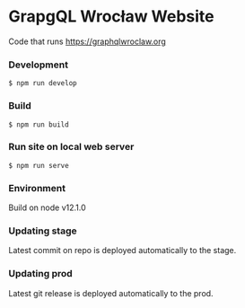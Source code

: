# GrapgQL Wrocław Website

Code that runs https://graphqlwroclaw.org

### Development

`$ npm run develop`

### Build

`$ npm run build`

### Run site on local web server

`$ npm run serve`

### Environment

Build on node v12.1.0

### Updating stage

Latest commit on repo is deployed automatically to the stage.

### Updating prod

Latest git release is deployed automatically to the prod.